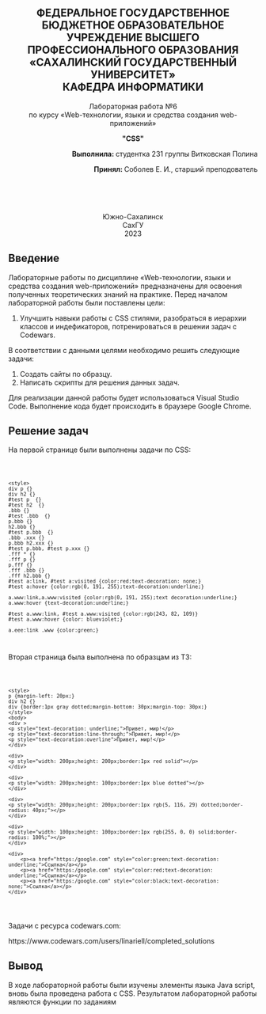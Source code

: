 <p></p>

<h2 align="center">ФЕДЕРАЛЬНОЕ ГОСУДАРСТВЕННОЕ БЮДЖЕТНОЕ ОБРАЗОВАТЕЛЬНОЕ УЧРЕЖДЕНИЕ ВЫСШЕГО ПРОФЕССИОНАЛЬНОГО ОБРАЗОВАНИЯ <br> «САХАЛИНСКИЙ ГОСУДАРСТВЕННЫЙ УНИВЕРСИТЕТ» <br> КАФЕДРА ИНФОРМАТИКИ </h2>
<p align="center">Лабораторная работа №6 <br>
по курсу «Web-технологии, языки и средства создания web-приложений» 

<p align="center"><b>"CSS"</b><p>
<p align="right"><b>Выполнила: </b> студентка 231 группы Витковская Полина</p>
<p  align="right"><b>Принял: </b> Соболев Е. И., старший преподователь</p>
<br>
<br>
<br>
<p align="center">Южно-Сахалинск <br> СахГУ <br> 2023</p>
<h2> Введение </h2>
<p>Лабораторные работы по дисциплине «Web-технологии, языки и средства создания web-приложений» предназначены для освоения полученных теоретических знаний на практике. Перед началом лабораторной работы были поставлены цели: <br>
<ol>
  <li>Улучшить навыки работы с CSS стилями, разобраться в иерархии классов и индефикаторов, потренироваться в решении задач с Codewars.
</ol>
В соответствии с данными целями необходимо решить следующие задачи:
<ol>
<li>Создать сайты по образцу.
   <li> Написать скрипты для решения данных задач.
   </ol>
Для реализации данной работы будет использоваться Visual Studio Code. Выполнение кода будет происходить в браузере Google Chrome.
</p>
<h2>Решение задач</h2>
<p>На первой странице были выполнены задачи по CSS: </p>
<code>

    <style>
    div p {}
    div h2 {}
    #test p  {}
    #test h2  {}
    .bbb {}
    #test .bbb  {}
    p.bbb {}
    h2.bbb {}
    #test p.bbb  {}
    .bbb .xxx {}
    p.bbb h2.xxx {}
    #test p.bbb, #test p.xxx {}
    .fff * {}
    .fff p {}
    p.fff {}
    .fff .bbb {}
    .fff h2.bbb {}
    #test a:link, #test a:visited {color:red;text-decoration: none;}
    #test a:hover {color:rgb(0, 191, 255);text-decoration:underline;}

    a.www:link,a.www:visited {color:rgb(0, 191, 255);text decoration:underline;}
    a.www:hover {text-decoration:underline;}

    #test a.www:link, #test a.www:visited {color:rgb(243, 82, 109)}
    #test a.www:hover {color: blueviolet;}

    a.eee:link .www {color:green;} 
    
</code>
<p>Вторая страница была выполнена по образцам из ТЗ: </p>
<code>

    <style>
    p {margin-left: 20px;}
    div h2 {}
    div {border:1px gray dotted;margin-bottom: 30px;margin-top: 30px;}
    </style>
    <body>
    <div >
    <p style="text-decoration: underline;">Привет, мир!</p>
    <p style="text-decoration:line-through;">Привет, мир!</p>
    <p style="text-decoration:overline">Привет, мир!</p>
    </div>

    <div>
    <p style="width: 200px;height: 200px;border:1px red solid"></p>
    </div>
    
    <div>
    <p style="width: 200px;height: 100px;border:1px blue dotted"></p>
    </div>

    <div>
    <p style="width: 200px;height: 200px;border:1px rgb(5, 116, 29) dotted;border-radius: 40px;"></p>
    </div>

    <div>
    <p style="width: 100px;height: 100px;border:1px rgb(255, 0, 0) solid;border-radius: 100%;"></p>
    </div>

    <div>
        <p><a href="https:/google.com" style="color:green;text-decoration: underline;">Ссылка</a></p> 
        <p><a href="https:/google.com" style="color:red;text-decoration: underline;">Ссылка</a></p>
        <p><a href="https:/google.com" style="color:black;text-decoration: none;">Ссылка</a></p>
    </div>
</body>
</code>
<p>Задачи с ресурса codewars.com:</p>
https://www.codewars.com/users/linariell/completed_solutions
<h2>Вывод</h2>
<p>В ходе лабораторной работы были изучены элементы языка Java script, вновь была проведена работа с CSS. Результатом лабораторной работы являются функции по заданиям</p>
